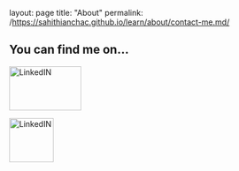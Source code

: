 layout: page
title: "About"
permalink: /https://sahithianchac.github.io/learn/about/contact-me.md/

## You can find me on...

[<img src = "https://github.com/sahithianchac/learn/blob/main/docs/about/linkedin.jpg" alt="LinkedIN" width="130" height="80">](https://www.linkedin.com/in/sahithiancha/)

[<img src = "https://github.com/sahithianchac/learn/blob/main/docs/about/GitHub-Mark.png" alt="LinkedIN" width="80" height="80">](https://sahithianchac.github.io/learn/)

